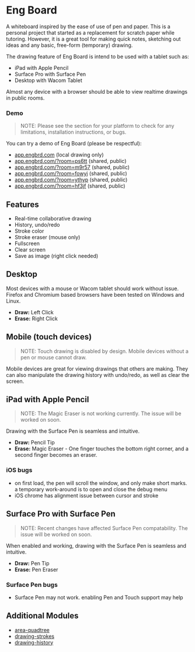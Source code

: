 # Eng Board
A whiteboard inspired by the ease of use of pen and paper.  This is a personal project that started as a replacement for scratch paper while tutoring. However, it is a great tool for making quick notes, sketching out ideas and any basic, free-form (temporary) drawing.


The drawing feature of Eng Board is intend to be used with a tablet such as:
* iPad with Apple Pencil
* Surface Pro with Surface Pen
* Desktop with Wacom Tablet

Almost any device with a browser should be able to view realtime drawings in public rooms.

### Demo
> NOTE: Please see the section for your platform to check for any limitations, installation instructions, or bugs.

You can try a demo of Eng Board (please be respectful): 
* [app.engbrd.com](https://app.engbrd.com) (local drawing only)
* [app.engbrd.com/?room=ps6tt](https://app.engbrd.com/?room=ps6tt) (shared, public)
* [app.engbrd.com/?room=m9r57](https://app.engbrd.com/?room=m9r57) (shared, public)
* [app.engbrd.com/?room=fowyj](https://app.engbrd.com/?room=fowyj) (shared, public)
* [app.engbrd.com/?room=ythyp](https://app.engbrd.com/?room=ythyp) (shared, public)
* [app.engbrd.com/?room=hf3jf](https://app.engbrd.com/?room=hf3jf) (shared, public)

## Features
* Real-time collaborative drawing
* History, undo/redo
* Stroke color
* Stroke eraser (mouse only)
* Fullscreen
* Clear screen
* Save as image (right click needed)

## Desktop
Most devices with a mouse or Wacom tablet should work without issue. Firefox and Chromium based browsers have been tested on Windows and Linux.
*  **Draw:** Left Click
*  **Erase:** Right Click

## Mobile (touch devices)
> NOTE: Touch drawing is disabled by design. Mobile devices without a pen or mouse cannot draw.

Mobile devices are great for viewing drawings that others are making. They can also manipulate the drawing history with undo/redo, as well as clear the screen.

## iPad with Apple Pencil
> NOTE: The Magic Eraser is not working currently. The issue will be worked on soon.

Drawing with the Surface Pen is seamless and intuitive.
*  **Draw:** Pencil Tip
*  **Erase:** Magic Eraser - One finger touches the bottom right corner, and a second finger becomes an eraser.

### iOS bugs
* on first load, the pen will scroll the window, and only make short marks. a temporary work-around is to open and close the debug menu
* iOS chrome has alignment issue between cursor and stroke

## Surface Pro with Surface Pen
> NOTE: Recent changes have affected Surface Pen compatability. The issue will be worked on soon.

When enabled and working, drawing with the Surface Pen is seamless and intuitive.
*  **Draw:** Pen Tip
*  **Erase:** Pen Eraser

### Surface Pen bugs
* Surface Pen may not work. enabling Pen and Touch support may help

## Additional Modules
* [area-quadtree](https://github.com/brandon-otoole/area-quadtree)
* [drawing-strokes](https://github.com/brandon-otoole/drawing-strokes)
* [drawing-history](https://github.com/brandon-otoole/drawing-history)
